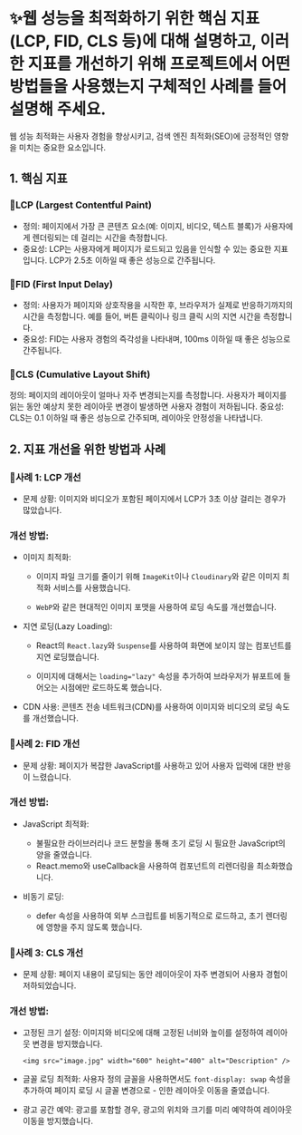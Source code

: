 # ✨웹 성능을 최적화하기 위한 핵심 지표(LCP, FID, CLS 등)에 대해 설명하고, 이러한 지표를 개선하기 위해 프로젝트에서 어떤 방법들을 사용했는지 구체적인 사례를 들어 설명해 주세요.

웹 성능 최적화는 사용자 경험을 향상시키고, 검색 엔진 최적화(SEO)에 긍정적인 영향을 미치는 중요한 요소입니다.

## 1. 핵심 지표

### 📖LCP (Largest Contentful Paint)

- 정의: 페이지에서 가장 큰 콘텐츠 요소(예: 이미지, 비디오, 텍스트 블록)가 사용자에게 렌더링되는 데 걸리는 시간을 측정합니다.
- 중요성: LCP는 사용자에게 페이지가 로드되고 있음을 인식할 수 있는 중요한 지표입니다. LCP가 2.5초 이하일 때 좋은 성능으로 간주됩니다.

### 📖FID (First Input Delay)

- 정의: 사용자가 페이지와 상호작용을 시작한 후, 브라우저가 실제로 반응하기까지의 시간을 측정합니다. 예를 들어, 버튼 클릭이나 링크 클릭 시의 지연 시간을 측정합니다.
- 중요성: FID는 사용자 경험의 즉각성을 나타내며, 100ms 이하일 때 좋은 성능으로 간주됩니다.

### 📖CLS (Cumulative Layout Shift)

정의: 페이지의 레이아웃이 얼마나 자주 변경되는지를 측정합니다. 사용자가 페이지를 읽는 동안 예상치 못한 레이아웃 변경이 발생하면 사용자 경험이 저하됩니다.
중요성: CLS는 0.1 이하일 때 좋은 성능으로 간주되며, 레이아웃 안정성을 나타냅니다.

## 2. 지표 개선을 위한 방법과 사례

### 🚨사례 1: LCP 개선

- 문제 상황: 이미지와 비디오가 포함된 페이지에서 LCP가 3초 이상 걸리는 경우가 많았습니다.

### 개선 방법:

- 이미지 최적화:

  - 이미지 파일 크기를 줄이기 위해 `ImageKit`이나 `Cloudinary`와 같은 이미지 최적화 서비스를 사용했습니다.

  - `WebP`와 같은 현대적인 이미지 포맷을 사용하여 로딩 속도를 개선했습니다.

- 지연 로딩(Lazy Loading):

  - React의 `React.lazy`와 `Suspense`를 사용하여 화면에 보이지 않는 컴포넌트를 지연 로딩했습니다.

  - 이미지에 대해서는 `loading="lazy"` 속성을 추가하여 브라우저가 뷰포트에 들어오는 시점에만 로드하도록 했습니다.

- CDN 사용: 콘텐츠 전송 네트워크(CDN)를 사용하여 이미지와 비디오의 로딩 속도를 개선했습니다.

### 🚨사례 2: FID 개선

- 문제 상황: 페이지가 복잡한 JavaScript를 사용하고 있어 사용자 입력에 대한 반응이 느렸습니다.

### 개선 방법:

- JavaScript 최적화:

  - 불필요한 라이브러리나 코드 분할을 통해 초기 로딩 시 필요한 JavaScript의 양을 줄였습니다.
  - React.memo와 useCallback을 사용하여 컴포넌트의 리렌더링을 최소화했습니다.

- 비동기 로딩:
  - defer 속성을 사용하여 외부 스크립트를 비동기적으로 로드하고, 초기 렌더링에 영향을 주지 않도록 했습니다.

### 🚨사례 3: CLS 개선

- 문제 상황: 페이지 내용이 로딩되는 동안 레이아웃이 자주 변경되어 사용자 경험이 저하되었습니다.

### 개선 방법:

- 고정된 크기 설정: 이미지와 비디오에 대해 고정된 너비와 높이를 설정하여 레이아웃 변경을 방지했습니다.

  ```
  <img src="image.jpg" width="600" height="400" alt="Description" />
  ```

- 글꼴 로딩 최적화: 사용자 정의 글꼴을 사용하면서도 `font-display: swap` 속성을 추가하여 페이지 로딩 시 글꼴 변경으로 - 인한 레이아웃 이동을 줄였습니다.
- 광고 공간 예약: 광고를 포함할 경우, 광고의 위치와 크기를 미리 예약하여 레이아웃 이동을 방지했습니다.
